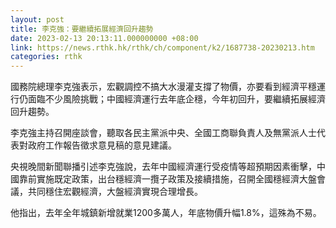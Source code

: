 ```yaml
---
layout: post
title: 李克強：要繼續拓展經濟回升趨勢
date: 2023-02-13 20:13:11.000000000 +08:00
link: https://news.rthk.hk/rthk/ch/component/k2/1687738-20230213.htm
categories: rthk
---
```


國務院總理李克強表示，宏觀調控不搞大水漫灌支撐了物價，亦要看到經濟平穩運行仍面臨不少風險挑戰；中國經濟運行去年底企穩，今年初回升，要繼續拓展經濟回升趨勢。

李克強主持召開座談會，聽取各民主黨派中央、全國工商聯負責人及無黨派人士代表對政府工作報告徵求意見稿的意見建議。

央視晚間新聞聯播引述李克強說，去年中國經濟運行受疫情等超預期因素衝擊，中國靠前實施既定政策，出台穩經濟一攬子政策及接續措施，召開全國穩經濟大盤會議，共同穩住宏觀經濟，大盤經濟實現合理增長。

他指出，去年全年城鎮新增就業1200多萬人，年底物價升幅1.8%，這殊為不易。
